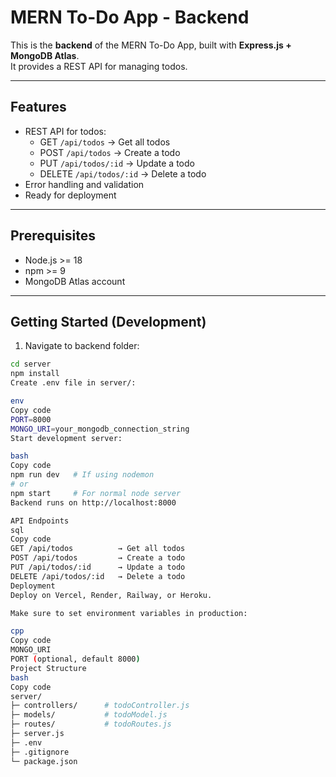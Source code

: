 # MERN To-Do App - Backend

This is the **backend** of the MERN To-Do App, built with **Express.js + MongoDB Atlas**.  
It provides a REST API for managing todos.

---

## Features

- REST API for todos:
  - GET `/api/todos` → Get all todos
  - POST `/api/todos` → Create a todo
  - PUT `/api/todos/:id` → Update a todo
  - DELETE `/api/todos/:id` → Delete a todo
- Error handling and validation
- Ready for deployment

---

## Prerequisites

- Node.js >= 18
- npm >= 9
- MongoDB Atlas account

---

## Getting Started (Development)

1. Navigate to backend folder:

```bash
cd server
npm install
Create .env file in server/:

env
Copy code
PORT=8000
MONGO_URI=your_mongodb_connection_string
Start development server:

bash
Copy code
npm run dev   # If using nodemon
# or
npm start     # For normal node server
Backend runs on http://localhost:8000

API Endpoints
sql
Copy code
GET /api/todos          → Get all todos
POST /api/todos         → Create a todo
PUT /api/todos/:id      → Update a todo
DELETE /api/todos/:id   → Delete a todo
Deployment
Deploy on Vercel, Render, Railway, or Heroku.

Make sure to set environment variables in production:

cpp
Copy code
MONGO_URI
PORT (optional, default 8000)
Project Structure
bash
Copy code
server/
├─ controllers/      # todoController.js
├─ models/           # todoModel.js
├─ routes/           # todoRoutes.js
├─ server.js
├─ .env
├─ .gitignore
└─ package.json
